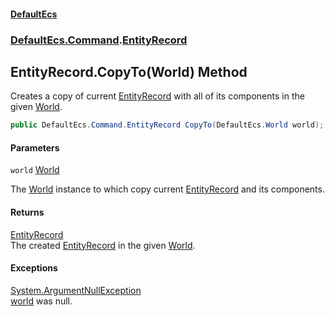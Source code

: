 #### [DefaultEcs](DefaultEcs.md 'DefaultEcs')
### [DefaultEcs.Command](DefaultEcs.md#DefaultEcs.Command 'DefaultEcs.Command').[EntityRecord](EntityRecord.md 'DefaultEcs.Command.EntityRecord')

## EntityRecord.CopyTo(World) Method

Creates a copy of current [EntityRecord](EntityRecord.md 'DefaultEcs.Command.EntityRecord') with all of its components in the given [World](World.md 'DefaultEcs.World').

```csharp
public DefaultEcs.Command.EntityRecord CopyTo(DefaultEcs.World world);
```
#### Parameters

<a name='DefaultEcs.Command.EntityRecord.CopyTo(DefaultEcs.World).world'></a>

`world` [World](World.md 'DefaultEcs.World')

The [World](World.md 'DefaultEcs.World') instance to which copy current [EntityRecord](EntityRecord.md 'DefaultEcs.Command.EntityRecord') and its components.

#### Returns
[EntityRecord](EntityRecord.md 'DefaultEcs.Command.EntityRecord')  
The created [EntityRecord](EntityRecord.md 'DefaultEcs.Command.EntityRecord') in the given [World](World.md 'DefaultEcs.World').

#### Exceptions

[System.ArgumentNullException](https://docs.microsoft.com/en-us/dotnet/api/System.ArgumentNullException 'System.ArgumentNullException')  
[world](EntityRecord.CopyTo(World).md#DefaultEcs.Command.EntityRecord.CopyTo(DefaultEcs.World).world 'DefaultEcs.Command.EntityRecord.CopyTo(DefaultEcs.World).world') was null.